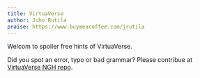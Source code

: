 ```yaml
---
title: VirtuaVerse
author: Juho Rutila
praise: https://www.buymeacoffee.com/jrutila
---
```


Welcom to spoiler free hints of VirtuaVerse. 

Did you spot an error, typo or bad grammar? Please contribue at [VirtuaVerse NGH repo](https://github.com/nice-game-hints/virtuaverse).
